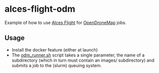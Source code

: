 # alces-flight-odm
Example of how to use [Alces Flight](https://alces-flight.com/) for [OpenDroneMap](https://github.com/OpenDroneMap/OpenDroneMap) jobs.

## Usage
* Install the docker feature (either at launch)
* The [odm_runner.sh](odm_runner.sh) script takes a single parameter, the name of a subdirectory (which in turn must contain an images/ subdirectory) and submits a job to the (slurm) queuing system.
